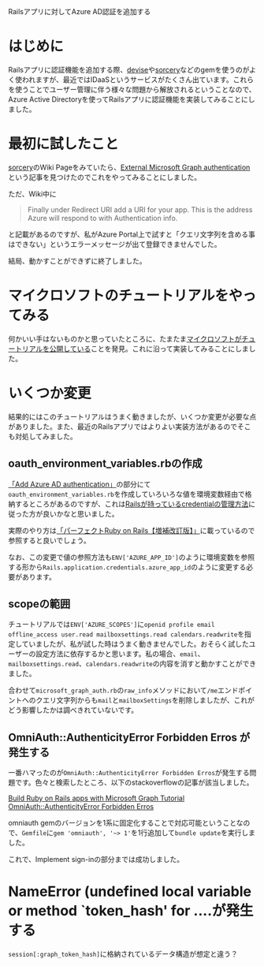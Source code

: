 Railsアプリに対してAzure AD認証を追加する

# はじめに

Railsアプリに認証機能を追加する際、[devise](https://github.com/heartcombo/devise)や[sorcery](https://github.com/Sorcery/sorcery)などのgemを使うのがよく使われますが、最近ではIDaaSというサービスがたくさん出ています。これらを使うことでユーザー管理に伴う様々な問題から解放されるということなので、Azure Active Directoryを使ってRailsアプリに認証機能を実装してみることにしました。

# 最初に試したこと

[sorcery](https://github.com/Sorcery/sorcery)のWiki Pageをみていたら、[External Microsoft Graph authentication](https://github.com/Sorcery/sorcery/wiki/External---Microsoft-Graph-authentication)という記事を見つけたのでこれをやってみることにしました。

ただ、Wiki中に

> Finally under Redirect URI add a URI for your app. This is the address Azure will respond to with Authentication info.

と記載があるのですが、私がAzure Portal上で試すと「クエリ文字列を含める事はできない」というエラーメッセージが出て登録できませんでした。

結局、動かすことができずに終了しました。

# マイクロソフトのチュートリアルをやってみる

何かいい手はないものかと思っていたところに、たまたま[マイクロソフトがチュートリアルを公開している](https://docs.microsoft.com/en-us/graph/tutorials/ruby)ことを発見。これに沿って実装してみることにしました。

# いくつか変更

結果的にはこのチュートリアルはうまく動きましたが、いくつか変更が必要な点がありました。また、最近のRailsアプリではよりよい実装方法があるのでそこも対処してみました。

## oauth_environment_variables.rbの作成

[「Add Azure AD authentication」](https://docs.microsoft.com/en-us/graph/tutorials/ruby?tutorial-step=3)の部分にて`oauth_environment_variables.rb`を作成していろいろな値を環境変数経由で格納するところがあるのですが、これは[Railsが持っているcredentialの管理方法](https://railsguides.jp/security.html#%E7%8B%AC%E8%87%AA%E3%81%AEcredential)に従った方が良いかなと思いました。

実際のやり方は[「パーフェクトRuby on Rails【増補改訂版】」](https://gihyo.jp/book/2020/978-4-297-11462-6)に載っているので参照すると良いでしょう。

なお、この変更で値の参照方法も`ENV['AZURE_APP_ID']`のように環境変数を参照する形から`Rails.application.credentials.azure_app_id`のように変更する必要があります。

## scopeの範囲

チュートリアルでは`ENV['AZURE_SCOPES']`に`openid profile email offline_access user.read mailboxsettings.read calendars.readwrite`を指定していましたが、私が試した時はうまく動きませんでした。おそらく試したユーザーの設定方法に依存するかと思います。私の場合、`email`、`mailboxsettings.read`、`calendars.readwrite`の内容を消すと動かすことができました。

合わせて`microsoft_graph_auth.rb`の`raw_info`メソッドにおいて`/me`エンドポイントへのクエリ文字列からも`mail`と`mailboxSettings`を削除しましたが、これがどう影響したかは調べきれていないです。

## OmniAuth::AuthenticityError Forbidden Erros が発生する

一番ハマったのが`OmniAuth::AuthenticityError Forbidden Erros`が発生する問題です。色々と検索したところ、以下のstackoverflowの記事が該当しました。

[Build Ruby on Rails apps with Microsoft Graph Tutorial OmniAuth::AuthenticityError Forbidden Erros](https://stackoverflow.com/questions/65822440/build-ruby-on-rails-apps-with-microsoft-graph-tutorial-omniauthauthenticityerr)

omniauth gemのバージョンを1系に固定化することで対応可能ということなので、`Gemfile`に`gem 'omniauth', '~> 1'`を1行追加して`bundle update`を実行しました。

これで、Implement sign-inの部分までは成功しました。

# NameError (undefined local variable or method `token_hash' for ....が発生する

`session[:graph_token_hash]`に格納されているデータ構造が想定と違う？

